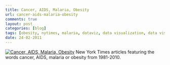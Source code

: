 ```yaml
---
title: Cancer, AIDS, Malaria, Obesity
url: cancer-aids-malaria-obesity
comments: true
layout: post
categories: [blog]
tags: [obesity, nytimes, malaria, dataviz, data visualization, data visualisation, data representation, cancer, aids]
date: 24-02-2011
---
```

<p class="intro"><a href="http://www.flickr.com/photos/paulmmay/5473113230/" title="Cancer, AIDS, Malaria, Obesity by paulmmay, on Flickr"><img src="http://farm6.static.flickr.com/5019/5473113230_427e23d144_z.jpg" class="photo" alt="Cancer, AIDS, Malaria, Obesity" /></a>
New York Times articles featuring the words cancer, AIDS, malaria or obesity from 1981-2010.</p>

